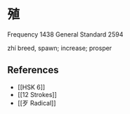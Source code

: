 # 殖
Frequency 1438
General Standard 2594

zhí
breed, spawn; increase; prosper

## References
- [[HSK 6]]
- [[12 Strokes]]
- [[歹 Radical]]